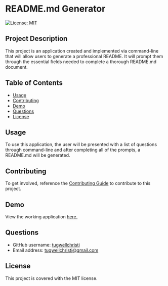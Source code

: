 # README.md Generator
[![License: MIT](https://img.shields.io/badge/License-MIT-yellow.svg)](https://opensource.org/licenses/MIT)

## Project Description
This project is an application created and implemented via command-line that will allow users to generate a professional README. It will prompt them through the essential fields needed to complete a thorough README.md document. 

## Table of Contents
- [Usage](#usage)
- [Contributing](#contributing)
- [Demo](#demo)
- [Questions](#questions)
- [License](#licence)

## Usage
To use this application, the user will be presented with a list of questions through command-line and after completing all of the prompts, a README.md will be generated. 

## Contributing
To get involved, reference the [Contributing Guide](https://docs.github.com/en/get-started/quickstart/contributing-to-projects) to contribute to this project.  

## Demo
View the working application [here.](https://drive.google.com/file/d/1KuxJYpoeBgrCfwYyjjuYIRBt4g2Ojwe0/view)

## Questions
- GitHub username: [tugwellchristi](https://github.com/tugwellchristi/README.md-Generator)
- Email address: [tugwellchristi@gmail.com](mailto:tugwellchristi@gmail.com)

## License 
This project is covered with the MIT license.
